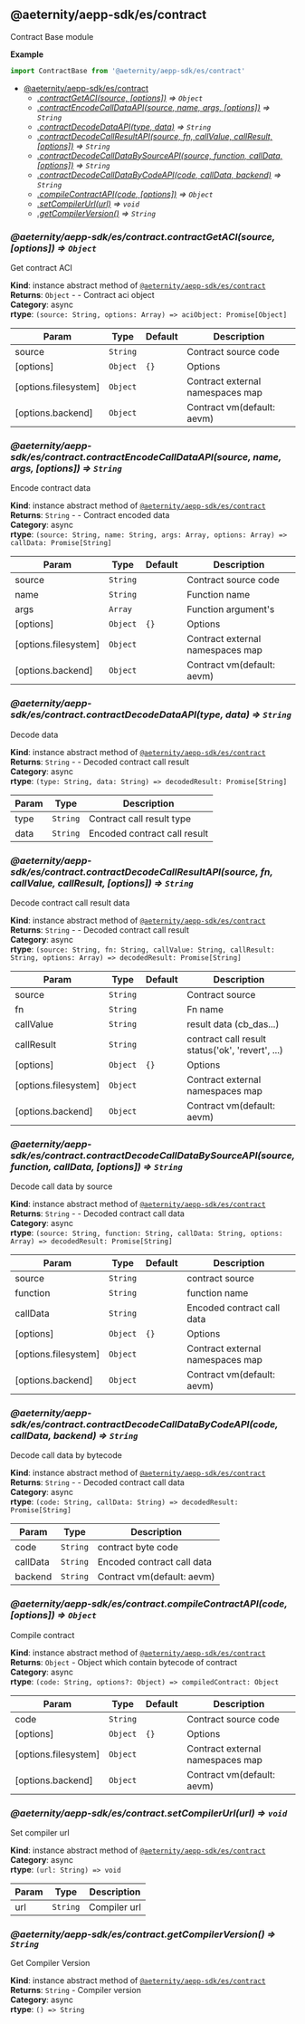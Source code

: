 <a id="module_@aeternity/aepp-sdk/es/contract"></a>

## @aeternity/aepp-sdk/es/contract
Contract Base module

**Example**  
```js
import ContractBase from '@aeternity/aepp-sdk/es/contract'
```

* [@aeternity/aepp-sdk/es/contract](#module_@aeternity/aepp-sdk/es/contract)
    * *[.contractGetACI(source, [options])](#module_@aeternity/aepp-sdk/es/contract+contractGetACI) ⇒ `Object`*
    * *[.contractEncodeCallDataAPI(source, name, args, [options])](#module_@aeternity/aepp-sdk/es/contract+contractEncodeCallDataAPI) ⇒ `String`*
    * *[.contractDecodeDataAPI(type, data)](#module_@aeternity/aepp-sdk/es/contract+contractDecodeDataAPI) ⇒ `String`*
    * *[.contractDecodeCallResultAPI(source, fn, callValue, callResult, [options])](#module_@aeternity/aepp-sdk/es/contract+contractDecodeCallResultAPI) ⇒ `String`*
    * *[.contractDecodeCallDataBySourceAPI(source, function, callData, [options])](#module_@aeternity/aepp-sdk/es/contract+contractDecodeCallDataBySourceAPI) ⇒ `String`*
    * *[.contractDecodeCallDataByCodeAPI(code, callData, backend)](#module_@aeternity/aepp-sdk/es/contract+contractDecodeCallDataByCodeAPI) ⇒ `String`*
    * *[.compileContractAPI(code, [options])](#module_@aeternity/aepp-sdk/es/contract+compileContractAPI) ⇒ `Object`*
    * *[.setCompilerUrl(url)](#module_@aeternity/aepp-sdk/es/contract+setCompilerUrl) ⇒ `void`*
    * *[.getCompilerVersion()](#module_@aeternity/aepp-sdk/es/contract+getCompilerVersion) ⇒ `String`*

<a id="module_@aeternity/aepp-sdk/es/contract+contractGetACI"></a>

### *@aeternity/aepp-sdk/es/contract.contractGetACI(source, [options]) ⇒ `Object`*
Get contract ACI

**Kind**: instance abstract method of [`@aeternity/aepp-sdk/es/contract`](#module_@aeternity/aepp-sdk/es/contract)  
**Returns**: `Object` - - Contract aci object  
**Category**: async  
**rtype**: `(source: String, options: Array) => aciObject: Promise[Object]`

| Param | Type | Default | Description |
| --- | --- | --- | --- |
| source | `String` |  | Contract source code |
| [options] | `Object` | <code>{}</code> | Options |
| [options.filesystem] | `Object` |  | Contract external namespaces map |
| [options.backend] | `Object` |  | Contract vm(default: aevm) |

<a id="module_@aeternity/aepp-sdk/es/contract+contractEncodeCallDataAPI"></a>

### *@aeternity/aepp-sdk/es/contract.contractEncodeCallDataAPI(source, name, args, [options]) ⇒ `String`*
Encode contract data

**Kind**: instance abstract method of [`@aeternity/aepp-sdk/es/contract`](#module_@aeternity/aepp-sdk/es/contract)  
**Returns**: `String` - - Contract encoded data  
**Category**: async  
**rtype**: `(source: String, name: String, args: Array, options: Array) => callData: Promise[String]`

| Param | Type | Default | Description |
| --- | --- | --- | --- |
| source | `String` |  | Contract source code |
| name | `String` |  | Function name |
| args | `Array` |  | Function argument's |
| [options] | `Object` | <code>{}</code> | Options |
| [options.filesystem] | `Object` |  | Contract external namespaces map |
| [options.backend] | `Object` |  | Contract vm(default: aevm) |

<a id="module_@aeternity/aepp-sdk/es/contract+contractDecodeDataAPI"></a>

### *@aeternity/aepp-sdk/es/contract.contractDecodeDataAPI(type, data) ⇒ `String`*
Decode data

**Kind**: instance abstract method of [`@aeternity/aepp-sdk/es/contract`](#module_@aeternity/aepp-sdk/es/contract)  
**Returns**: `String` - - Decoded contract call result  
**Category**: async  
**rtype**: `(type: String, data: String) => decodedResult: Promise[String]`

| Param | Type | Description |
| --- | --- | --- |
| type | `String` | Contract call result type |
| data | `String` | Encoded contract call result |

<a id="module_@aeternity/aepp-sdk/es/contract+contractDecodeCallResultAPI"></a>

### *@aeternity/aepp-sdk/es/contract.contractDecodeCallResultAPI(source, fn, callValue, callResult, [options]) ⇒ `String`*
Decode contract call result data

**Kind**: instance abstract method of [`@aeternity/aepp-sdk/es/contract`](#module_@aeternity/aepp-sdk/es/contract)  
**Returns**: `String` - - Decoded contract call result  
**Category**: async  
**rtype**: `(source: String, fn: String, callValue: String, callResult: String, options: Array) => decodedResult: Promise[String]`

| Param | Type | Default | Description |
| --- | --- | --- | --- |
| source | `String` |  | Contract source |
| fn | `String` |  | Fn name |
| callValue | `String` |  | result data (cb_das...) |
| callResult | `String` |  | contract call result status('ok', 'revert', ...) |
| [options] | `Object` | <code>{}</code> | Options |
| [options.filesystem] | `Object` |  | Contract external namespaces map |
| [options.backend] | `Object` |  | Contract vm(default: aevm) |

<a id="module_@aeternity/aepp-sdk/es/contract+contractDecodeCallDataBySourceAPI"></a>

### *@aeternity/aepp-sdk/es/contract.contractDecodeCallDataBySourceAPI(source, function, callData, [options]) ⇒ `String`*
Decode call data by source

**Kind**: instance abstract method of [`@aeternity/aepp-sdk/es/contract`](#module_@aeternity/aepp-sdk/es/contract)  
**Returns**: `String` - - Decoded contract call data  
**Category**: async  
**rtype**: `(source: String, function: String, callData: String, options: Array) => decodedResult: Promise[String]`

| Param | Type | Default | Description |
| --- | --- | --- | --- |
| source | `String` |  | contract source |
| function | `String` |  | function name |
| callData | `String` |  | Encoded contract call data |
| [options] | `Object` | <code>{}</code> | Options |
| [options.filesystem] | `Object` |  | Contract external namespaces map |
| [options.backend] | `Object` |  | Contract vm(default: aevm) |

<a id="module_@aeternity/aepp-sdk/es/contract+contractDecodeCallDataByCodeAPI"></a>

### *@aeternity/aepp-sdk/es/contract.contractDecodeCallDataByCodeAPI(code, callData, backend) ⇒ `String`*
Decode call data by bytecode

**Kind**: instance abstract method of [`@aeternity/aepp-sdk/es/contract`](#module_@aeternity/aepp-sdk/es/contract)  
**Returns**: `String` - - Decoded contract call data  
**Category**: async  
**rtype**: `(code: String, callData: String) => decodedResult: Promise[String]`

| Param | Type | Description |
| --- | --- | --- |
| code | `String` | contract byte code |
| callData | `String` | Encoded contract call data |
| backend | `String` | Contract vm(default: aevm) |

<a id="module_@aeternity/aepp-sdk/es/contract+compileContractAPI"></a>

### *@aeternity/aepp-sdk/es/contract.compileContractAPI(code, [options]) ⇒ `Object`*
Compile contract

**Kind**: instance abstract method of [`@aeternity/aepp-sdk/es/contract`](#module_@aeternity/aepp-sdk/es/contract)  
**Returns**: `Object` - Object which contain bytecode of contract  
**Category**: async  
**rtype**: `(code: String, options?: Object) => compiledContract: Object`

| Param | Type | Default | Description |
| --- | --- | --- | --- |
| code | `String` |  | Contract source code |
| [options] | `Object` | <code>{}</code> | Options |
| [options.filesystem] | `Object` |  | Contract external namespaces map |
| [options.backend] | `Object` |  | Contract vm(default: aevm) |

<a id="module_@aeternity/aepp-sdk/es/contract+setCompilerUrl"></a>

### *@aeternity/aepp-sdk/es/contract.setCompilerUrl(url) ⇒ `void`*
Set compiler url

**Kind**: instance abstract method of [`@aeternity/aepp-sdk/es/contract`](#module_@aeternity/aepp-sdk/es/contract)  
**Category**: async  
**rtype**: `(url: String) => void`

| Param | Type | Description |
| --- | --- | --- |
| url | `String` | Compiler url |

<a id="module_@aeternity/aepp-sdk/es/contract+getCompilerVersion"></a>

### *@aeternity/aepp-sdk/es/contract.getCompilerVersion() ⇒ `String`*
Get Compiler Version

**Kind**: instance abstract method of [`@aeternity/aepp-sdk/es/contract`](#module_@aeternity/aepp-sdk/es/contract)  
**Returns**: `String` - Compiler version  
**Category**: async  
**rtype**: `() => String`
